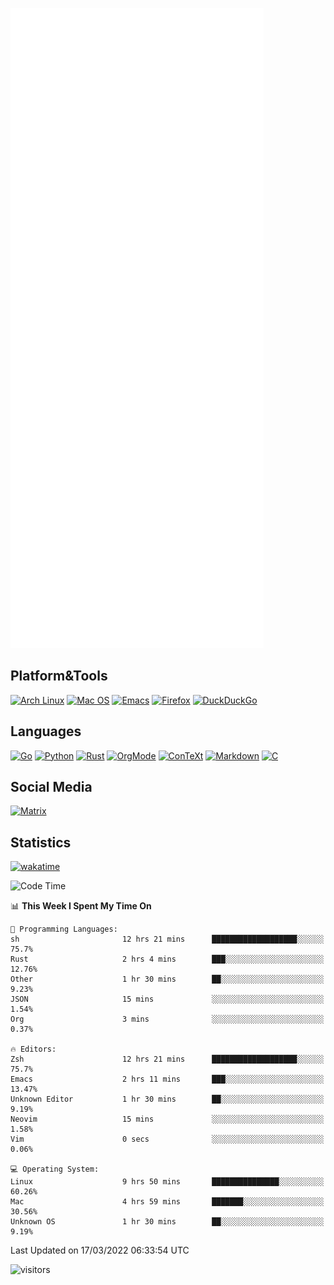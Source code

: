 ![Metrics](https://github.com/SteamedFish/SteamedFish/blob/master/github-metrics.svg)

## Platform&Tools

[![Arch Linux](https://img.shields.io/badge/ArchLinux-1793D1?logo=arch-linux&logoColor=fff&style=flat-square)](https://archlinux.org/)
[![Mac OS](https://img.shields.io/badge/MacOS-000000?style=flat-square&logo=macos&logoColor=F0F0F0)](https://www.apple.com/macos/)
[![Emacs](https://img.shields.io/badge/Emacs-%237F5AB6.svg?&style=flat-square&logo=gnu-emacs&logoColor=white)](https://www.gnu.org/software/emacs/)
[![Firefox](https://img.shields.io/badge/Firefox-FF7139?style=flat-square&logo=Firefox-Browser&logoColor=white)](https://firefox.com/)
[![DuckDuckGo](https://img.shields.io/badge/DuckDuckGo-DE5833?style=flat-square&logo=DuckDuckGo&logoColor=white)](https://duckduckgo.com/)

## Languages

[![Go](https://img.shields.io/badge/Golang-%2300ADD8.svg?style=flat-square&logo=go&logoColor=white)](https://golang.org/)
[![Python](https://img.shields.io/badge/Python-3670A0?style=flat-square&logo=python&logoColor=ffdd54)](https://www.python.org/)
[![Rust](https://img.shields.io/badge/Rust-%23000000.svg?style=flat-square&logo=rust&logoColor=white)](https://www.rust-lang.org/)
[![OrgMode](https://img.shields.io/badge/OrgMode-%23000000.svg?style=flat-square&logo=org&logoColor=white)](https://orgmode.org/)
[![ConTeXt](https://img.shields.io/badge/ConTeXt-%23008080.svg?style=flat-square&logo=latex&logoColor=white)](https://contextgarden.net/)
[![Markdown](https://img.shields.io/badge/MarkDown-%23000000.svg?style=flat-square&logo=markdown&logoColor=white)](https://daringfireball.net/projects/markdown/)
[![C](https://img.shields.io/badge/C-%2300599C.svg?style=flat-square&logo=c&logoColor=white)](https://www.iso.org/standard/74528.html)

## Social Media

[![Matrix](https://img.shields.io/badge/SteamedFish-2CA5E0?style=social&logo=matrix&logoColor=black)](https://matrix.to/#/@i:steamedfish.org)

## Statistics
[![wakatime](https://wakatime.com/badge/user/168280d6-fcf2-4b4f-ad3a-dc4612f35b38.svg)](https://wakatime.com/@168280d6-fcf2-4b4f-ad3a-dc4612f35b38)

<!--START_SECTION:waka-->
![Code Time](http://img.shields.io/badge/Code%20Time-1%2C661%20hrs%2016%20mins-blue)

📊 **This Week I Spent My Time On** 

```text
💬 Programming Languages: 
sh                       12 hrs 21 mins      ███████████████████░░░░░░   75.7% 
Rust                     2 hrs 4 mins        ███░░░░░░░░░░░░░░░░░░░░░░   12.76% 
Other                    1 hr 30 mins        ██░░░░░░░░░░░░░░░░░░░░░░░   9.23% 
JSON                     15 mins             ░░░░░░░░░░░░░░░░░░░░░░░░░   1.54% 
Org                      3 mins              ░░░░░░░░░░░░░░░░░░░░░░░░░   0.37%

🔥 Editors: 
Zsh                      12 hrs 21 mins      ███████████████████░░░░░░   75.7% 
Emacs                    2 hrs 11 mins       ███░░░░░░░░░░░░░░░░░░░░░░   13.47% 
Unknown Editor           1 hr 30 mins        ██░░░░░░░░░░░░░░░░░░░░░░░   9.19% 
Neovim                   15 mins             ░░░░░░░░░░░░░░░░░░░░░░░░░   1.58% 
Vim                      0 secs              ░░░░░░░░░░░░░░░░░░░░░░░░░   0.06%

💻 Operating System: 
Linux                    9 hrs 50 mins       ███████████████░░░░░░░░░░   60.26% 
Mac                      4 hrs 59 mins       ███████░░░░░░░░░░░░░░░░░░   30.56% 
Unknown OS               1 hr 30 mins        ██░░░░░░░░░░░░░░░░░░░░░░░   9.19%

```


 Last Updated on 17/03/2022 06:33:54 UTC
<!--END_SECTION:waka-->

![visitors](https://visitor-badge.laobi.icu/badge?page_id=SteamedFish.SteamedFish)
